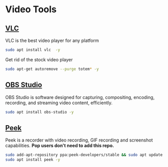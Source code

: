 # Video Tools

## [VLC](https://www.videolan.org/index.html)

VLC is the best video player for any platform

```sh
sudo apt install vlc  -y
```

Get rid of the stock video player

```sh
sudo apt-get autoremove --purge totem* -y
```

## [OBS Studio](https://obsproject.com/)

OBS Studio is software designed for capturing, compositing, encoding, recording, and streaming video content, efficiently.

```sh
sudo apt install obs-studio -y
```

## [Peek](https://github.com/phw/peek)

Peek is a recorder with video recording, GIF recording and screenshot capabilities.
**Pop users don't need to add this repo.**

```sh
sudo add-apt-repository ppa:peek-developers/stable && sudo apt update
sudo apt install peek -y
```
